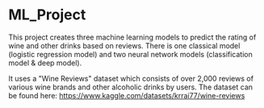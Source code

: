 # ML_Project
This project creates three machine learning models to predict the rating of wine and other drinks based on reviews. There is one classical model (logistic regression model) and two neural network models (classification model & deep model). 

It uses a "Wine Reviews" dataset which consists of over 2,000 reviews of various wine brands and other alcoholic drinks by users. The dataset can be found here: https://www.kaggle.com/datasets/krrai77/wine-reviews
